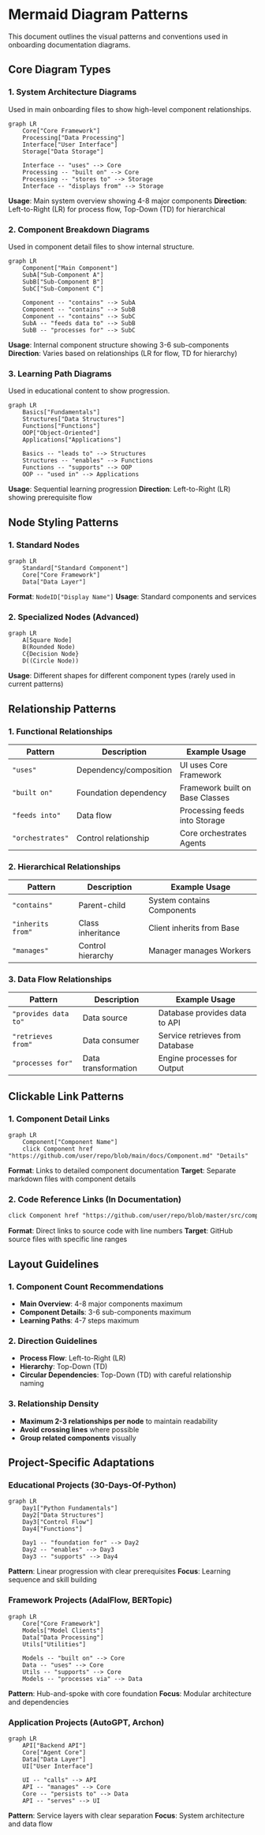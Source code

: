 # Mermaid Diagram Patterns

This document outlines the visual patterns and conventions used in onboarding documentation diagrams.

## Core Diagram Types

### 1. System Architecture Diagrams
Used in main onboarding files to show high-level component relationships.

```mermaid
graph LR
    Core["Core Framework"]
    Processing["Data Processing"]
    Interface["User Interface"]
    Storage["Data Storage"]
    
    Interface -- "uses" --> Core
    Processing -- "built on" --> Core
    Processing -- "stores to" --> Storage
    Interface -- "displays from" --> Storage
```

**Usage**: Main system overview showing 4-8 major components
**Direction**: Left-to-Right (LR) for process flow, Top-Down (TD) for hierarchical

### 2. Component Breakdown Diagrams  
Used in component detail files to show internal structure.

```mermaid
graph LR
    Component["Main Component"]
    SubA["Sub-Component A"]
    SubB["Sub-Component B"] 
    SubC["Sub-Component C"]
    
    Component -- "contains" --> SubA
    Component -- "contains" --> SubB
    Component -- "contains" --> SubC
    SubA -- "feeds data to" --> SubB
    SubB -- "processes for" --> SubC
```

**Usage**: Internal component structure showing 3-6 sub-components
**Direction**: Varies based on relationships (LR for flow, TD for hierarchy)

### 3. Learning Path Diagrams
Used in educational content to show progression.

```mermaid
graph LR
    Basics["Fundamentals"]
    Structures["Data Structures"]
    Functions["Functions"]
    OOP["Object-Oriented"]
    Applications["Applications"]
    
    Basics -- "leads to" --> Structures
    Structures -- "enables" --> Functions  
    Functions -- "supports" --> OOP
    OOP -- "used in" --> Applications
```

**Usage**: Sequential learning progression
**Direction**: Left-to-Right (LR) showing prerequisite flow

## Node Styling Patterns

### 1. Standard Nodes
```mermaid
graph LR
    Standard["Standard Component"]
    Core["Core Framework"] 
    Data["Data Layer"]
```

**Format**: `NodeID["Display Name"]`
**Usage**: Standard components and services

### 2. Specialized Nodes (Advanced)
```mermaid
graph LR
    A[Square Node]
    B(Rounded Node)
    C{Decision Node}
    D((Circle Node))
```

**Usage**: Different shapes for different component types (rarely used in current patterns)

## Relationship Patterns

### 1. Functional Relationships
| Pattern | Description | Example Usage |
|---------|-------------|---------------|
| `"uses"` | Dependency/composition | UI uses Core Framework |
| `"built on"` | Foundation dependency | Framework built on Base Classes |
| `"feeds into"` | Data flow | Processing feeds into Storage |
| `"orchestrates"` | Control relationship | Core orchestrates Agents |

### 2. Hierarchical Relationships
| Pattern | Description | Example Usage |
|---------|-------------|---------------|
| `"contains"` | Parent-child | System contains Components |
| `"inherits from"` | Class inheritance | Client inherits from Base |
| `"manages"` | Control hierarchy | Manager manages Workers |

### 3. Data Flow Relationships
| Pattern | Description | Example Usage |
|---------|-------------|---------------|
| `"provides data to"` | Data source | Database provides data to API |
| `"retrieves from"` | Data consumer | Service retrieves from Database |
| `"processes for"` | Data transformation | Engine processes for Output |

## Clickable Link Patterns

### 1. Component Detail Links
```mermaid
graph LR
    Component["Component Name"]
    click Component href "https://github.com/user/repo/blob/main/docs/Component.md" "Details"
```

**Format**: Links to detailed component documentation
**Target**: Separate markdown files with component details

### 2. Code Reference Links (In Documentation)
```markdown
click Component href "https://github.com/user/repo/blob/master/src/component.py#L1-50" "Source Code"
```

**Format**: Direct links to source code with line numbers
**Target**: GitHub source files with specific line ranges

## Layout Guidelines

### 1. Component Count Recommendations
- **Main Overview**: 4-8 major components maximum
- **Component Details**: 3-6 sub-components maximum  
- **Learning Paths**: 4-7 steps maximum

### 2. Direction Guidelines
- **Process Flow**: Left-to-Right (LR)
- **Hierarchy**: Top-Down (TD)
- **Circular Dependencies**: Top-Down (TD) with careful relationship naming

### 3. Relationship Density
- **Maximum 2-3 relationships per node** to maintain readability
- **Avoid crossing lines** where possible
- **Group related components** visually

## Project-Specific Adaptations

### Educational Projects (30-Days-Of-Python)
```mermaid
graph LR
    Day1["Python Fundamentals"] 
    Day2["Data Structures"]
    Day3["Control Flow"]
    Day4["Functions"]
    
    Day1 -- "foundation for" --> Day2
    Day2 -- "enables" --> Day3
    Day3 -- "supports" --> Day4
```

**Pattern**: Linear progression with clear prerequisites
**Focus**: Learning sequence and skill building

### Framework Projects (AdalFlow, BERTopic)
```mermaid
graph LR
    Core["Core Framework"]
    Models["Model Clients"]
    Data["Data Processing"]
    Utils["Utilities"]
    
    Models -- "built on" --> Core
    Data -- "uses" --> Core
    Utils -- "supports" --> Core
    Models -- "processes via" --> Data
```

**Pattern**: Hub-and-spoke with core foundation
**Focus**: Modular architecture and dependencies

### Application Projects (AutoGPT, Archon)
```mermaid
graph LR
    API["Backend API"]
    Core["Agent Core"]
    Data["Data Layer"]
    UI["User Interface"]
    
    UI -- "calls" --> API
    API -- "manages" --> Core
    Core -- "persists to" --> Data
    API -- "serves" --> UI
```

**Pattern**: Service layers with clear separation
**Focus**: System architecture and data flow